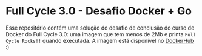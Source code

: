 # Full Cycle 3.0 - Desafio Docker + Go

Esse repositório contém uma solução do desafio de conclusão do curso de Docker do Full Cycle 3.0: uma imagem que tem menos de 2Mb e printa `Full Cycle Rocks!!` quando executada. A imagem está disponível no [DockerHub](https://hub.docker.com/repository/docker/joaogpiva/fullcycle/general) :)